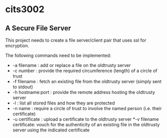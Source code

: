 # cits3002

## A Secure File Server

This project needs to create a file server/client pair that uses ssl for encryption. 

The following commands need to be implemented:
* -a filename 		: add or replace a file on the oldtrusty server
* -c number 		: provide the required circumference (length) of a circle of trust
* -f filename 		: fetch an existing file from the oldtrusty server (simply sent to stdout)
* -h hostname:port 	: provide the remote address hosting the oldtrusty server
* -l 			: list all stored files and how they are protected
* -n name 		: require a circle of trust to involve the named person (i.e. their certificate)
* -u certificate 	: upload a certificate to the oldtrusty server
*-v filename certificate: vouch for the authenticity of an existing file in the oldtrusty server using the indicated certificate
